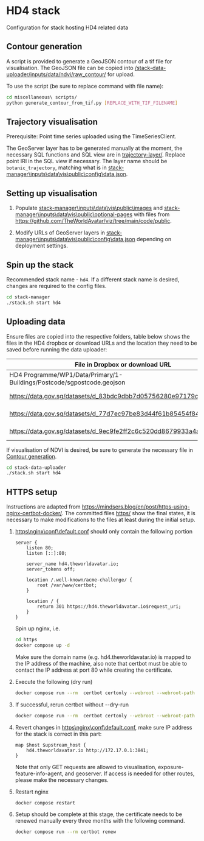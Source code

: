 # HD4 stack

Configuration for stack hosting HD4 related data

## Contour generation

A script is provided to generate a GeoJSON contour of a tif file for visualisation. The GeoJSON file can be copied into [/stack-data-uploader/inputs/data/ndvi/raw_contour/](/stack-data-uploader/inputs/data/ndvi/raw_contour/) for upload.

To use the script (be sure to replace command with file name):

```bash
cd miscellaneous\ scripts/
python generate_contour_from_tif.py [REPLACE_WITH_TIF_FILENAME]
```

## Trajectory visualisation

Prerequisite: Point time series uploaded using the TimeSeriesClient.

The GeoServer layer has to be generated manually at the moment, the necessary SQL functions and SQL view are in [trajectory-layer/](trajectory-layer/). Replace point IRI in the SQL view if necessary. The layer name should be `botanic_trajectory`, matching what is in [stack-manager\inputs\data\vis\public\config\data.json](stack-manager\inputs\data\vis\public\config\data.json).

## Setting up visualisation

1) Populate [stack-manager\inputs\data\vis\public\images](stack-manager\inputs\data\vis\public\images) and [stack-manager\inputs\data\vis\public\optional-pages](stack-manager\inputs\data\vis\public\optional-pages) with files from <https://github.com/TheWorldAvatar/viz/tree/main/code/public>.

2) Modify URLs of GeoServer layers in [stack-manager\inputs\data\vis\public\config\data.json](stack-manager\inputs\data\vis\public\config\data.json) depending on deployment settings.

## Spin up the stack

Recommended stack name - `hd4`. If a different stack name is desired, changes are required to the config files.

```bash
cd stack-manager
./stack.sh start hd4
```

## Uploading data

Ensure files are copied into the respective folders, table below shows the files in the HD4 dropbox or download URLs and the location they need to be saved before running the data uploader:

| File in Dropbox or download URL    | Location to place the file(s) |
| --------| ------- |
| HD4 Programme/WP1/Data/Primary/1-Buildings/Postcode/sgpostcode.geojson | [stack-data-uploader/inputs/data/sgpostcode/postcode](stack-data-uploader/inputs/data/sgpostcode/postcode)    |
| <https://data.gov.sg/datasets/d_83bdc9dbb7d05756280e97179ce49d2d/view> | [stack-data-uploader/inputs/data/parks/parks_2016](stack-data-uploader/inputs/data/parks/parks_2016)    |
| <https://data.gov.sg/datasets/d_77d7ec97be83d44f61b85454f844382f/view> | [stack-data-uploader/inputs/data/parks/polygons](stack-data-uploader/inputs/data/parks/polygons)    |
| <https://data.gov.sg/datasets/d_9ec9fe2ff2c6c520dd8679933a4a059a/view> | [stack-data-uploader/inputs/data/parks/parks_2019](stack-data-uploader/inputs/data/parks/parks_2019)    |

If visualisation of NDVI is desired, be sure to generate the necessary file in [Contour generation](#contour-generation).

```bash
cd stack-data-uploader
./stack.sh start hd4
```

## HTTPS setup

Instructions are adapted from <https://mindsers.blog/en/post/https-using-nginx-certbot-docker/>. The committed files [https/](https/) show the final states, it is necessary to make modifications to the files at least during the initial setup.

1) [https\nginx\conf\default.conf](https\nginx\conf\default.conf) should only contain the following portion

    ```text
    server {
        listen 80;
        listen [::]:80;

        server_name hd4.theworldavatar.io;
        server_tokens off;

        location /.well-known/acme-challenge/ {
            root /var/www/certbot;
        }

        location / {
            return 301 https://hd4.theworldavatar.io$request_uri;
        }
    }
    ```

    Spin up nginx, i.e.

    ```bash
    cd https
    docker compose up -d
    ```

    Make sure the domain name (e.g. hd4.theworldavatar.io) is mapped to the IP address of the machine, also note that certbot must be able to contact the IP address at port 80 while creating the certificate.

2) Execute the following (dry run)

    ```bash
    docker compose run --rm  certbot certonly --webroot --webroot-path /var/www/certbot/ --dry-run -d hd4.theworldavatar.io
    ```

3) If successful, rerun certbot without --dry-run

    ```bash
    docker compose run --rm  certbot certonly --webroot --webroot-path /var/www/certbot/ -d hd4.theworldavatar.io
    ```

4) Revert changes in [https\nginx\conf\default.conf](https\nginx\conf\default.conf), make sure IP address for the stack is correct in this part:

    ```text
    map $host $upstream_host {
        hd4.theworldavatar.io http://172.17.0.1:3841;
    }
    ```

    Note that only GET requests are allowed to visualisation, exposure-feature-info-agent, and geoserver. If access is needed for other routes, please make the necessary changes.

5) Restart nginx

    ```bash
    docker compose restart
    ```

6) Setup should be complete at this stage, the certificate needs to be renewed manually every three months with the following command.

    ```bash
    docker compose run --rm certbot renew
    ```
